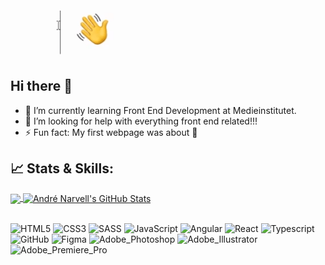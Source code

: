 <img align="center" src="https://github.com/AndreNarvell/AndreNarvell/blob/main/hellogit.gif"/>




## Hi there 👋
- 🌱 I’m currently learning Front End Development at Medieinstitutet.
- 🤔 I’m looking for help with everything front end related!!! 
- ⚡ Fun fact: My first webpage was about :pizza:


## 📈 Stats & Skills:

<a href="https://github.com/AndreNarvell">
  <img align="center" src="https://github-readme-stats.vercel.app/api/top-langs/?username=AndreNarvell&title_color=ffffff&text_color=c9cacc&icon_color=2bbc8a&bg_color=1d1f21&langs_count=4" />
</a>
<a href="https://github.com/AndreNarvell">
  <img align="center" src="https://github-readme-stats.vercel.app/api?username=AndreNarvell&show_icons=true&line_height=30&count_private=true&title_color=ffffff&text_color=c9cacc&icon_color=FF4797&bg_color=1d1f21" alt="André Narvell's GitHub Stats" />
</a>

<br>
<br>

![HTML5](https://img.shields.io/badge/-HTML5-1d1f21?style=for-the-badge&logo=html5&logoColor=E34F26)
![CSS3](https://img.shields.io/badge/-CSS3-1d1f21?style=for-the-badge&logo=css3&logoColor=1572B6)
![SASS](https://img.shields.io/badge/-SASS-1d1f21?style=for-the-badge&logo=sass)
![JavaScript](https://img.shields.io/badge/-JavaScript-1d1f21?style=for-the-badge&logo=javascript)
![Angular](https://img.shields.io/badge/-Angular-1d1f21?style=for-the-badge&logo=angular)
![React](https://img.shields.io/badge/-React-1d1f21?style=for-the-badge&logo=react)
![Typescript](https://img.shields.io/badge/-Typescript-1d1f21?style=for-the-badge&logo=typescript)
![GitHub](https://img.shields.io/badge/-GitHub-1d1f21?style=for-the-badge&logo=github)
![Figma](https://img.shields.io/badge/-Figma-1d1f21?style=for-the-badge&logo=figma)
![Adobe_Photoshop](https://img.shields.io/badge/-Adobe_Photoshop-1d1f21?style=for-the-badge&logo=adobephotoshop)
![Adobe_Illustrator](https://img.shields.io/badge/-Adobe_Illustrator-1d1f21?style=for-the-badge&logo=adobeillustrator)
![Adobe_Premiere_Pro](https://img.shields.io/badge/-Adobe_Premiere_Pro-1d1f21?style=for-the-badge&logo=adobepremierepro)


<!--
**AndreNarvell/AndreNarvell** is a ✨ _special_ ✨ repository because its `README.md` (this file) appears on your GitHub profile.

Here are some ideas to get you started:

- 🔭 I’m currently working on ...
- 🌱 I’m currently learning ...
- 👯 I’m looking to collaborate on ...
- 🤔 I’m looking for help with ...
- 💬 Ask me about ...
- 📫 How to reach me: ...
- 😄 Pronouns: ...
- ⚡ Fun fact: ...
-->

